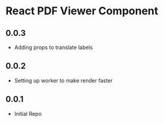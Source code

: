 # React PDF Viewer Component

## 0.0.3

- Adding props to translate labels

## 0.0.2

- Setting up worker to make render faster

## 0.0.1

- Initial Repo